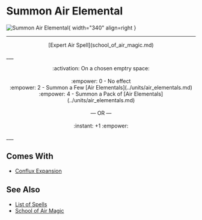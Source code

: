 # Summon Air Elemental

![Summon Air Elemental](../assets/spells-summon_air_elemental.webp){ width="340" align=right }

___
<p style="text-align: center;" markdown>[Expert Air Spell](school_of_air_magic.md)</p>
___
<p style="text-align: center;" markdown>:activation: On a chosen emptry space:<br><br>:empower: 0 - No effect<br>:empower: 2 - Summon a Few [Air Elementals](../units/air_elementals.md)<br>:empower: 4 - Summon a Pack of [Air Elementals](../units/air_elementals.md)<br><br>— OR —<br><br>:instant: +1 :empower:</p>
___


## Comes With

- [Conflux Expansion](../content.md)


## See Also

- [List of Spells](../spells.md)
- [School of Air Magic](school_of_air_magic.md)
